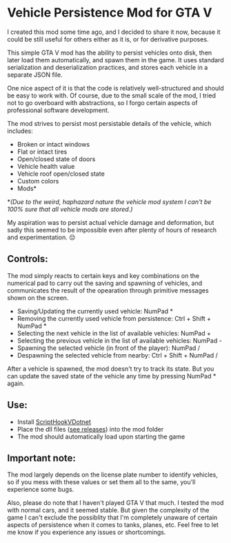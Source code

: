 # Vehicle Persistence Mod for GTA V

I created this mod some time ago, and I decided to share it now, because it could be still useful for others either as it is, or for derivative purposes.

This simple GTA V mod has the ability to persist vehicles onto disk, then later load them automatically, and spawn them in the game. It uses standard serialization and deserialization practices, and stores each vehicle in a separate JSON file.

One nice aspect of it is that the code is relatively well-structured and should be easy to work with. Of course, due to the small scale of the mod, I tried not to go overboard with abstractions, so I forgo certain aspects of professional software development.

The mod strives to persist most persistable details of the vehicle, which includes:
- Broken or intact windows
- Flat or intact tires
- Open/closed state of doors
- Vehicle health value
- Vehicle roof open/closed state
- Custom colors
- Mods*

**(*Due to the weird, haphazard nature the vehicle mod system I can't be 100% sure that all vehicle mods are stored.)**

My aspiration was to persist actual vehicle damage and deformation, but sadly this seemed to be impossible even after plenty of hours of research and experimentation. 😔

## Controls:
The mod simply reacts to certain keys and key combinations on the numerical pad to carry out the saving and spawning of vehicles, and communicates the result of the opearation through primitive messages shown on the screen.

- Saving/Updating the currently used vehicle: NumPad *
- Removing the currently used vehicle from persistence: Ctrl + Shift + NumPad *
- Selecting the next vehicle in the list of available vehicles: NumPad +
- Selecting the previous vehicle in the list of available vehicles: NumPad -
- Spawning the selected vehicle (in front of the player): NumPad /
- Despawning the selected vehicle from nearby: Ctrl + Shift + NumPad /

After a vehicle is spawned, the mod doesn't try to track its state. But you can update the saved state of the vehicle any time by pressing NumPad * again.

## Use:
- Install [ScriptHookVDotnet](https://github.com/crosire/scripthookvdotnet/releases)
- Place the dll files ([see releases](https://github.com/baratgabor/GtaVehiclePersistence/releases/)) into the mod folder
- The mod should automatically load upon starting the game

## Important note:
The mod largely depends on the license plate number to identify vehicles, so if you mess with these values or set them all to the same, you'll experience some bugs.

Also, please do note that I haven't played GTA V that much. I tested the mod with normal cars, and it seemed stable. But given the complexity of the game I can't exclude the possiblity that I'm completely unaware of certain aspects of persistence when it comes to tanks, planes, etc. Feel free to let me know if you experience any issues or shortcomings.
